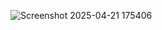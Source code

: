 ![Screenshot 2025-04-21 175406](https://github.com/user-attachments/assets/f29a2d5c-ef98-4b8f-9cb9-c16c9db65b07)
